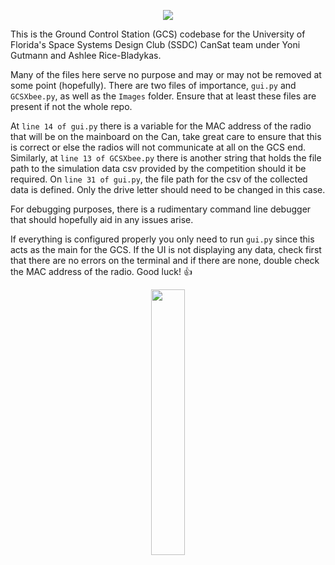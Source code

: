 <p align="center" width="100%">
    <img  src="https://github.com/user-attachments/assets/11b077e9-37bf-4cea-b013-27f50b4467c4">
</p>
<!-- ![SSDC Logo](https://github.com/user-attachments/assets/11b077e9-37bf-4cea-b013-27f50b4467c4) -->

This is the Ground Control Station (GCS) codebase for the University of Florida's Space Systems Design Club (SSDC) CanSat team under Yoni Gutmann and Ashlee Rice-Bladykas.

Many of the files here serve no purpose and may or may not be removed at some point (hopefully). There are two files of importance, `gui.py` and `GCSXbee.py`, as well as the `Images` folder. Ensure that at least these files are present if not the whole repo.

At `line 14 of gui.py` there is a variable for the MAC address of the radio that will be on the mainboard on the Can, take great care to ensure that this is correct or else the radios will not communicate at all on the GCS end. Similarly, at `line 13 of GCSXbee.py` there is another string that holds the file path to the simulation data csv provided by the competition should it be required. On `line 31 of gui.py`, the file path for the csv of the collected data is defined. Only the drive letter should need to be changed in this case.

For debugging purposes, there is a rudimentary command line debugger that should hopefully aid in any issues arise.

If everything is configured properly you only need to run `gui.py` since this acts as the main for the GCS. If the UI is not displaying any data, check first that there are no errors on the terminal and if there are none, double check the MAC address of the radio. Good luck! :+1:

<p align="center" width="100%">
  <img width="33%" src="https://github.com/user-attachments/assets/9cc3b714-5c17-4917-aa7a-ec1373fa5680">
</p>
<!-- ![Gators Logo](https://github.com/user-attachments/assets/9cc3b714-5c17-4917-aa7a-ec1373fa5680) -->

